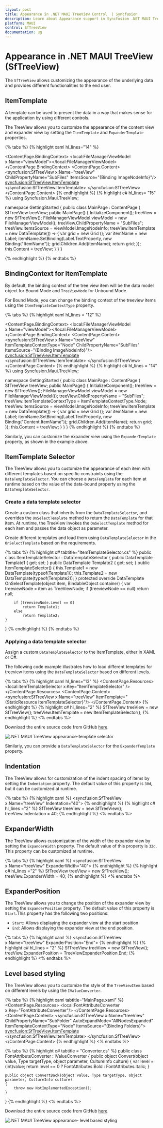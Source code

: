 ```yaml
---
layout: post
title: Appearance in .NET MAUI TreeView Control  | Syncfusion
description: Learn about Appearance support in Syncfusion .NET MAUI TreeView (SfTreeView) Control and more details.
platform: MAUI
control: SfTreeView
documentation: ug
---
```


# Appearance in .NET MAUI TreeView (SfTreeView)

The `SfTreeView` allows customizing the appearance of the underlying data and provides different functionalities to the end user.

## ItemTemplate
 
A template can be used to present the data in a way that makes sense for the application by using different controls.

The TreeView allows you to customize the appearance of the content view and expander view by setting the `ItemTemplate` and `ExpanderTemplate` properties.

{% tabs %}
{% highlight xaml hl_lines="14" %}
<?xml version="1.0" encoding="utf-8" ?>
<ContentPage xmlns="http://schemas.microsoft.com/dotnet/2021/maui"
             xmlns:x="http://schemas.microsoft.com/winfx/2009/xaml"
             xmlns:syncfusion="clr-namespace:Syncfusion.Maui.TreeView;assembly=Syncfusion.Maui.TreeView"
             xmlns:local="clr-namespace:GettingStarted;assembly=GettingStarted"
             x:Class="GettingStarted.MainPage">
    <ContentPage.BindingContext>
       <local:FileManagerViewModel x:Name="viewModel"></local:FileManagerViewModel>
    </ContentPage.BindingContext>
    <ContentPage.Content>
       <syncfusion:SfTreeView x:Name="treeView"
                              ChildPropertyName="SubFiles"
                              ItemsSource="{Binding ImageNodeInfo}"/>
             <syncfusion:SfTreeView.ItemTemplate>
                <DataTemplate>
                    <Grid Padding="5,0,0,0">
                        <Label Text="{Binding ItemName}" 
                               VerticalTextAlignment="Center"/>
                   </Grid>
                </DataTemplate>
            </syncfusion:SfTreeView.ItemTemplate>
       </syncfusion:SfTreeView>
    </ContentPage.Content>
</ContentPage>
{% endhighlight %}
{% highlight c#  hl_lines= "15" %}
using Syncfusion.Maui.TreeView;

namespace GettingStarted
{
    public class MainPage : ContentPage
    {
        SfTreeView treeView;
        public MainPage()
        {
            InitializeComponent();
            treeView = new SfTreeView();
            FileManagerViewModel viewModel = new FileManagerViewModel();
            treeView.ChildPropertyName = "SubFiles";
            treeView.ItemsSource = viewModel.ImageNodeInfo; 
            treeView.ItemTemplate = new DataTemplate(() => {
                var grid = new Grid ();
                var itemName = new Label;
                itemName.SetBinding(Label.TextProperty, new Binding("ItemName"));
                grid.Children.Add(itemName);
                return grid;
            });
            this.Content = treeView;
        }
    }
}

{% endhighlight %}
{% endtabs %}

## BindingContext for ItemTemplate

By default, the binding context of the tree view item will be the data model object for Bound Mode and `TreeViewNode` for Unbound Mode.

For Bound Mode, you can change the binding context of the treeview items using the `ItemTemplateContextType` property.

{% tabs %}
{% highlight xaml hl_lines = "12" %}
<?xml version="1.0" encoding="utf-8" ?>
<ContentPage xmlns="http://schemas.microsoft.com/dotnet/2021/maui"
             xmlns:x="http://schemas.microsoft.com/winfx/2009/xaml"
             xmlns:syncfusion="clr-namespace:Syncfusion.Maui.TreeView;assembly=Syncfusion.Maui.TreeView"
             xmlns:local="clr-namespace:GettingStarted;assembly=GettingStarted"
             x:Class="GettingStarted.MainPage">
    <ContentPage.BindingContext>
       <local:FileManagerViewModel x:Name="viewModel"></local:FileManagerViewModel>
    </ContentPage.BindingContext>
    <ContentPage.Content>
       <syncfusion:SfTreeView x:Name="treeView"
                              ItemTemplateContextType="Node"
                              ChildPropertyName="SubFiles"
                              ItemsSource="{Binding ImageNodeInfo}"/>
             <syncfusion:SfTreeView.ItemTemplate>
                <DataTemplate>
                    <Grid Padding="5,0,0,0">
                        <Label Text="{Binding Content.ItemName}" 
                               VerticalTextAlignment="Center"/>
                   </Grid>
                </DataTemplate>
            </syncfusion:SfTreeView.ItemTemplate>
       </syncfusion:SfTreeView>
    </ContentPage.Content>
</ContentPage>
{% endhighlight %}
{% highlight c# hl_lines = "14" %}
using Syncfusion.Maui.TreeView;

namespace GettingStarted
{
    public class MainPage : ContentPage
    {
        SfTreeView treeView;
        public MainPage()
        {
            InitializeComponent();
            treeView = new SfTreeView();
            FileManagerViewModel viewModel = new FileManagerViewModel());
            treeView.ChildPropertyName = "SubFiles";
            treeView.ItemTemplateContextType = ItemTemplateContextType.Node;
            treeView.ItemsSource = viewModel.ImageNodeInfo; 
            treeView.ItemTemplate = new DataTemplate(() => {
                var grid = new Grid ();
                var itemName = new Label;
                itemName.SetBinding(Label.TextProperty, new Binding("Content.ItemName"));
                grid.Children.Add(itemName);
                return grid;
            });
            this.Content = treeView;
        }
    }
}
{% endhighlight %}
{% endtabs %}

Similarly, you can customize the expander view using the `ExpanderTemplate` property, as shown in the example above.

## ItemTemplate Selector

The TreeView allows you to customize the appearance of each item with different templates based on specific constraints using the `DataTemplateSelector`. You can choose a `DataTemplate` for each item at runtime based on the value of the data-bound property using the `DataTemplateSelector`.

### Create a data template selector

Create a custom class that inherits from the `DataTemplateSelector`, and overrides the `OnSelectTemplate` method to return the `DataTemplate` for that item. At runtime, the TreeView invokes the `OnSelectTemplate` method for each item and passes the data object as parameter.

Create different templates and load them using `DataTemplateSelector` in the `OnSelectTemplate` based on the requirements.

{% tabs %}
{% highlight c# tabtitle="ItemTemplateSelector.cs" %}
public class ItemTemplateSelector : DataTemplateSelector
{
    public DataTemplate Template1 { get; set; }
    public DataTemplate Template2 { get; set; }
    public ItemTemplateSelector()
    {
        this.Template1 = new DataTemplate(typeof(Template1));
        this.Template2 = new DataTemplate(typeof(Template2));
    }
    protected override DataTemplate OnSelectTemplate(object item, BindableObject container)
    {
        var treeviewNode = item as TreeViewNode;
        if (treeviewNode == null)
            return null;

        if (treeviewNode.Level == 0)
            return Template1;
        else
            return Template2;
    }
}
{% endhighlight %}
{% endtabs %}

### Applying a data template selector

Assign a custom `DataTemplateSelector` to the ItemTemplate, either in XAML or C#.

The following code example illustrates how to load different templates for treeview items using the `DataTemplateSelector` based on different levels.

{% tabs %}
{% highlight xaml hl_lines="13" %}
<ContentPage  xmlns="http://schemas.microsoft.com/dotnet/2021/maui"
             xmlns:x="http://schemas.microsoft.com/winfx/2009/xaml"
             xmlns:syncfusion="clr-namespace:Syncfusion.Maui.TreeView;assembly=Syncfusion.Maui.TreeView"
             xmlns:local="clr-namespace:GettingStarted;assembly=GettingStarted"
             x:Class="GettingStarted.MainPage">
  <ContentPage.Resources>
    <ResourceDictionary>
      <local:ItemTemplateSelector x:Key="ItemTemplateSelector" />
    </ResourceDictionary>
  </ContentPage.Resources>
     <ContentPage.Content>
        <syncfusion:SfTreeView x:Name="treeView" 
                               ItemTemplate="{StaticResource ItemTemplateSelector}"/>
    </ContentPage.Content>
</ContentPage>
{% endhighlight %}
{% highlight c# hl_lines="2" %}
SfTreeView treeView = new SfTreeView();
treeView.ItemTemplate = new ItemTemplateSelector();
{% endhighlight %}
<% endtabs %>

Download the entire source code from GitHub [here](https://github.com/SyncfusionExamples/data-template-selector-demo-in-.net-maui-treeview).

![.NET MAUI TreeView appearance-template selector](Images/appearance/maui-treeView-templateSelector.png)

Similarly, you can provide a `DataTemplateSelector` for the `ExpanderTemplate` property.

## Indentation

The TreeView allows for customization of the indent spacing of items by setting the `Indentation` property. The default value of this property is `30d`, but it can be customized at runtime.

{% tabs %}
{% highlight xaml %}
<syncfusion:SfTreeView x:Name="treeView" Indentation="40">
{% endhighlight %}
{% highlight c# hl_lines ="2" %}
SfTreeView treeView = new SfTreeView();
treeView.Indentation = 40;
{% endhighlight %}
<% endtabs %>

## ExpanderWidth

The TreeView allows customization of the width of the expander view by setting the `ExpanderWidth` property. The default value of this property is `32d`. This property can be customized at runtime.

{% tabs %}
{% highlight xaml %}
<syncfusion:SfTreeView x:Name="treeView" ExpanderWidth="40">
{% endhighlight %}
{% highlight c# hl_lines ="2" %}
SfTreeView treeView = new SfTreeView();
treeView.ExpanderWidth = 40;
{% endhighlight %}
<% endtabs %>

## ExpanderPosition

The TreeView allows you to change the position of the expander view by setting the `ExpanderPosition` property. The default value of this property is `Start`.This property has the following two positions:

* `Start`: Allows displaying the expander view at the start position.
* `End`: Allows displaying the expander view at the end position.

{% tabs %}
{% highlight xaml %}
<syncfusion:SfTreeView x:Name="treeView" ExpanderPosition="End">
{% endhighlight %}
{% highlight c# hl_lines = "2" %}
SfTreeView treeView = new SfTreeView();
treeView.ExpanderPosition = TreeViewExpanderPosition.End;
{% endhighlight %}
<% endtabs %>

## Level based styling

The TreeView allows you to customize the style of the `TreeViewItem` based on different levels by using the `IValueConverter`.

{% tabs %}
{% highlight xaml tabtitle="MainPage.xaml" %}
<ContentPage  xmlns="http://schemas.microsoft.com/dotnet/2021/maui"
             xmlns:x="http://schemas.microsoft.com/winfx/2009/xaml"
             xmlns:syncfusion="clr-namespace:Syncfusion.Maui.TreeView;assembly=Syncfusion.Maui.TreeView"
             xmlns:local="clr-namespace:GettingStarted;assembly=GettingStarted"
             x:Class="GettingStarted.MainPage">
<ContentPage.Resources>
    <ResourceDictionary>
        <local:FontAttributeConverter x:Key="FontAttributeConverter"/>
    </ResourceDictionary>
</ContentPage.Resources>
<ContentPage.Content>
    <syncfusion:SfTreeView x:Name="treeView"
                           ChildPropertyName="SubFolder"
                           AutoExpandMode="AllNodesExpanded"
                           ItemTemplateContextType="Node"
                           ItemsSource="{Binding Folders}">
        <syncfusion:SfTreeView.ItemTemplate>
            <DataTemplate>
                        <Label LineBreakMode="NoWrap"
                               Text="{Binding Content.FolderName}"
                               FontSize="Medium"
                               FontAttributes="{Binding Level,Converter={x:StaticResource FontAttributeConverter}}"/>
            </DataTemplate>
        </syncfusion:SfTreeView.ItemTemplate>
    </syncfusion:SfTreeView>
</ContentPage.Content>
</ContentPage>
{% endhighlight %}
<% endtabs %>

{% tabs %}
{% highlight c# tabtitle = "Converter.cs" %}
public class FontAttributeConverter : IValueConverter
{
    public object Convert(object value, Type targetType, object parameter, CultureInfo culture)
    {
        var level = (int)value;
        return level == 0 ? FontAttributes.Bold : FontAttributes.Italic;
    }

    public object ConvertBack(object value, Type targetType, object parameter, CultureInfo culture)
    {
        throw new NotImplementedException();
    }
}
{% endhighlight %}
<% endtabs %>

Download the entire source code from GitHub [here](https://github.com/SyncfusionExamples/node-level-based-styling-in-.net.maui-treeview).

![.NET MAUI TreeView appearance- level based styling](Images/appearance/maui-treeView-levelBasedStyling.png)
